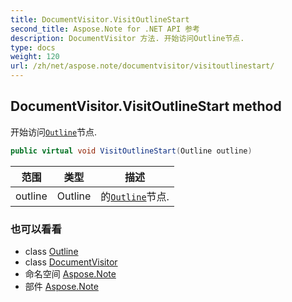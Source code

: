 ```yaml
---
title: DocumentVisitor.VisitOutlineStart
second_title: Aspose.Note for .NET API 参考
description: DocumentVisitor 方法. 开始访问Outline节点.
type: docs
weight: 120
url: /zh/net/aspose.note/documentvisitor/visitoutlinestart/
---
```

## DocumentVisitor.VisitOutlineStart method

开始访问[`Outline`](../../outline/)节点.

```csharp
public virtual void VisitOutlineStart(Outline outline)
```

| 范围 | 类型 | 描述 |
| --- | --- | --- |
| outline | Outline | 的[`Outline`](../../outline/)节点. |

### 也可以看看

* class [Outline](../../outline/)
* class [DocumentVisitor](../)
* 命名空间 [Aspose.Note](../../documentvisitor/)
* 部件 [Aspose.Note](../../../)


